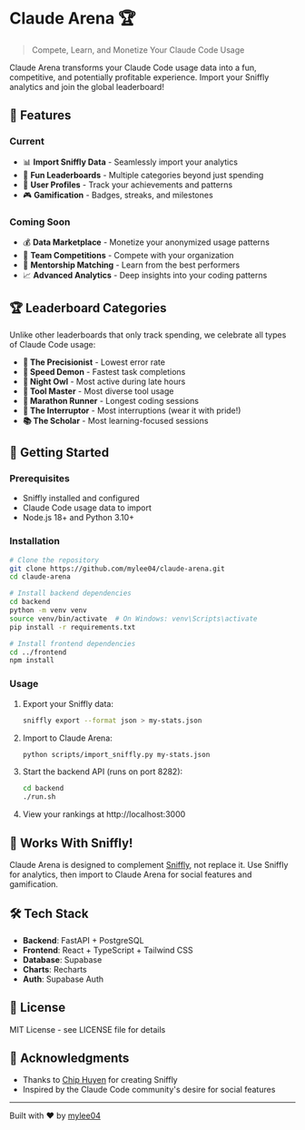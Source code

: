 # Claude Arena 🏆

> Compete, Learn, and Monetize Your Claude Code Usage

Claude Arena transforms your Claude Code usage data into a fun, competitive, and potentially profitable experience. Import your Sniffly analytics and join the global leaderboard!

## 🎯 Features

### Current
- 📊 **Import Sniffly Data** - Seamlessly import your analytics
- 🏅 **Fun Leaderboards** - Multiple categories beyond just spending
- 👤 **User Profiles** - Track your achievements and patterns
- 🎮 **Gamification** - Badges, streaks, and milestones

### Coming Soon
- 💰 **Data Marketplace** - Monetize your anonymized usage patterns
- 👥 **Team Competitions** - Compete with your organization
- 🤝 **Mentorship Matching** - Learn from the best performers
- 📈 **Advanced Analytics** - Deep insights into your coding patterns

## 🏆 Leaderboard Categories

Unlike other leaderboards that only track spending, we celebrate all types of Claude Code usage:

- **🎯 The Precisionist** - Lowest error rate
- **🚀 Speed Demon** - Fastest task completions  
- **🦉 Night Owl** - Most active during late hours
- **🔧 Tool Master** - Most diverse tool usage
- **💪 Marathon Runner** - Longest coding sessions
- **🛑 The Interruptor** - Most interruptions (wear it with pride!)
- **📚 The Scholar** - Most learning-focused sessions

## 🚀 Getting Started

### Prerequisites
- Sniffly installed and configured
- Claude Code usage data to import
- Node.js 18+ and Python 3.10+

### Installation

```bash
# Clone the repository
git clone https://github.com/mylee04/claude-arena.git
cd claude-arena

# Install backend dependencies
cd backend
python -m venv venv
source venv/bin/activate  # On Windows: venv\Scripts\activate
pip install -r requirements.txt

# Install frontend dependencies
cd ../frontend
npm install
```

### Usage

1. Export your Sniffly data:
   ```bash
   sniffly export --format json > my-stats.json
   ```

2. Import to Claude Arena:
   ```bash
   python scripts/import_sniffly.py my-stats.json
   ```

3. Start the backend API (runs on port 8282):
   ```bash
   cd backend
   ./run.sh
   ```

4. View your rankings at http://localhost:3000

## 🤝 Works With Sniffly!

Claude Arena is designed to complement [Sniffly](https://github.com/chiphuyen/sniffly), not replace it. Use Sniffly for analytics, then import to Claude Arena for social features and gamification.

## 🛠️ Tech Stack

- **Backend**: FastAPI + PostgreSQL
- **Frontend**: React + TypeScript + Tailwind CSS
- **Database**: Supabase
- **Charts**: Recharts
- **Auth**: Supabase Auth

## 📜 License

MIT License - see LICENSE file for details

## 🙏 Acknowledgments

- Thanks to [Chip Huyen](https://github.com/chiphuyen) for creating Sniffly
- Inspired by the Claude Code community's desire for social features

---

Built with ❤️ by [mylee04](https://github.com/mylee04)
